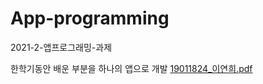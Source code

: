 # App-programming
 2021-2-앱프로그래밍-과제
 
 한학기동안 배운 부분을 하나의 앱으로 개발
[19011824_이연희.pdf](https://github.com/yeonx/App-programming/files/7959038/19011824_.pdf)
